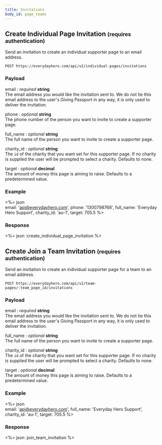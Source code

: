 ```yaml
---
title: Invitations
body_id: page_teams
---
```

## Create Individual Page Invitation <small>(requires authentication)</small>

Send an invitation to create an individual supporter page to an email
address.

    POST https://everydayhero.com/api/v2/individual-pages/invitations

### Payload

email : _required_ **string**<br/>
The email address you would like the invitation sent to. We do not tie this email address to the user's Giving Passport in any way, it is only used to deliver the invitation.

phone : _optional_ **string**<br/>
The phone number of the person you want to invite to create a supporter page.

full_name : _optional_ **string**<br/>
The full name of the person you want to invite to create a supporter page.

charity_id : _optional_ **string**<br/>
The `id` of the charity that you want set for this supporter page. If no charity is supplied the user will be prompted to select a charity. Defaults to none.

target : _optional_ **decimal**<br/>
The amount of money this page is aiming to raise. Defaults to a predetermined value.

### Example

<%= json \
  email: 'api@everydayhero.com',
  phone: '1300798768',
  full_name: 'Everyday Hero Support',
  charity_id: 'au-1',
  target: 705.5
%>

### Response

<%= json :create_individual_page_invitation %>

## Create Join a Team Invitation <small>(requires authentication)</small>

Send an invitation to create an individual supporter page for a team to
an email address.

    POST https://everydayhero.com/api/v2/team-pages/:team_page_id/invitations

### Payload

email : _required_ **string**<br/>
The email address you would like the invitation sent to. We do not tie this email address to the user's Giving Passport in any way, it is only used to deliver the invitation.

full_name : _optional_ **string**<br/>
The full name of the person you want to invite to create a supporter page.

charity_id : _optional_ **string**<br/>
The `id` of the charity that you want set for this supporter page. If no charity is supplied the user will be prompted to select a charity. Defaults to none.

target : _optional_ **decimal**<br/>
The amount of money this page is aiming to raise. Defaults to a predetermined value.

### Example

<%= json \
  email: 'api@everydayhero.com',
  full_name: 'Everyday Hero Support',
  charity_id: 'au-1',
  target: 705.5
%>

### Response

<%= json :join_team_invitation %>
